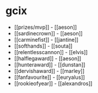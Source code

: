 # gcix

* [[prizes/mvp]] - [[aeson]]
* [[sardinecrown]] - [[aeson]]
* [[carminefist]] - [[jantine]]
* [[softhands]] - [[souta]]
* [[relentlesscannon]] - [[elvis]]
* [[halflegaward]] - [[aeson]]
* [[hunteraward]] - [[dunstan]]
* [[dervishaward]] - [[marley]]
* [[fanfavourite]] - [[euryalus]]
* [[rookieofyear]] - [[alexandros]]